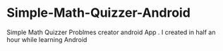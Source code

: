 # Simple-Math-Quizzer-Android
Simple Math Quizzer Problmes creator android App . I created in half an hour while learning Android 
